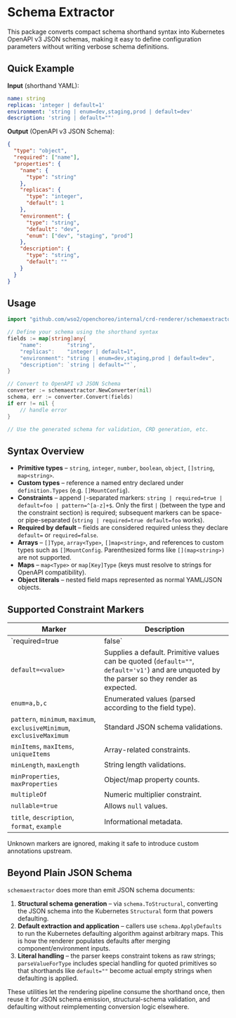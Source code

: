 # Schema Extractor

This package converts compact schema shorthand syntax into Kubernetes OpenAPI v3 JSON schemas, making it easy to define configuration parameters without writing verbose schema definitions.

## Quick Example

**Input** (shorthand YAML):
```yaml
name: string
replicas: 'integer | default=1'
environment: 'string | enum=dev,staging,prod | default=dev'
description: 'string | default=""'
```

**Output** (OpenAPI v3 JSON Schema):
```json
{
  "type": "object",
  "required": ["name"],
  "properties": {
    "name": {
      "type": "string"
    },
    "replicas": {
      "type": "integer",
      "default": 1
    },
    "environment": {
      "type": "string",
      "default": "dev",
      "enum": ["dev", "staging", "prod"]
    },
    "description": {
      "type": "string",
      "default": ""
    }
  }
}
```

## Usage

```go
import "github.com/wso2/openchoreo/internal/crd-renderer/schemaextractor"

// Define your schema using the shorthand syntax
fields := map[string]any{
    "name":        "string",
    "replicas":    "integer | default=1",
    "environment": "string | enum=dev,staging,prod | default=dev",
    "description": `string | default=""`,
}

// Convert to OpenAPI v3 JSON Schema
converter := schemaextractor.NewConverter(nil)
schema, err := converter.Convert(fields)
if err != nil {
    // handle error
}

// Use the generated schema for validation, CRD generation, etc.
```

## Syntax Overview

- **Primitive types** – `string`, `integer`, `number`, `boolean`, `object`, `[]string`, `map<string>`.
- **Custom types** – reference a named entry declared under `definition.Types` (e.g. `[]MountConfig`).
- **Constraints** – append `|`-separated markers:
  `string | required=true | default=foo | pattern=^[a-z]+$`.
  Only the first `|` (between the type and the constraint section) is required; subsequent markers can be space- or pipe-separated (`string | required=true default=foo` works).
- **Required by default** – fields are considered required unless they declare `default=` or `required=false`.
- **Arrays** – `[]Type`, `array<Type>`, `[]map<string>`, and references to custom types such as `[]MountConfig`. Parenthesized forms like `[](map<string>)` are not supported.
- **Maps** – `map<Type>` or `map[Key]Type` (keys must resolve to strings for OpenAPI compatibility).
- **Object literals** – nested field maps represented as normal YAML/JSON objects.

## Supported Constraint Markers

| Marker | Description |
| ------ | ----------- |
| `required=true|false` | Force field to be (non-)required. Fields without this marker are required by default unless they have an explicit `default`. |
| `default=<value>` | Supplies a default. Primitive values can be quoted (`default=""`, `default='v1'`) and are unquoted by the parser so they render as expected. |
| `enum=a,b,c` | Enumerated values (parsed according to the field type). |
| `pattern`, `minimum`, `maximum`, `exclusiveMinimum`, `exclusiveMaximum` | Standard JSON schema validations. |
| `minItems`, `maxItems`, `uniqueItems` | Array-related constraints. |
| `minLength`, `maxLength` | String length validations. |
| `minProperties`, `maxProperties` | Object/map property counts. |
| `multipleOf` | Numeric multiplier constraint. |
| `nullable=true` | Allows `null` values. |
| `title`, `description`, `format`, `example` | Informational metadata. |

Unknown markers are ignored, making it safe to introduce custom annotations upstream.

## Beyond Plain JSON Schema

`schemaextractor` does more than emit JSON schema documents:

1. **Structural schema generation** – via `schema.ToStructural`, converting the JSON schema into the Kubernetes `Structural` form that powers defaulting.
2. **Default extraction and application** – callers use `schema.ApplyDefaults` to run the Kubernetes defaulting algorithm against arbitrary maps. This is how the renderer populates defaults after merging component/environment inputs.
3. **Literal handling** – the parser keeps constraint tokens as raw strings; `parseValueForType` includes special handling for quoted primitives so that shorthands like `default=""` become actual empty strings when defaulting is applied.

These utilities let the rendering pipeline consume the shorthand once, then reuse it for JSON schema emission, structural-schema validation, and defaulting without reimplementing conversion logic elsewhere.
